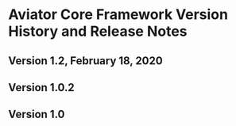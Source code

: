 Aviator Core Framework Version History and Release Notes
========================================================

Version 1.2, February 18, 2020
------------------------------

Version 1.0.2
-------------

Version 1.0
-----------
